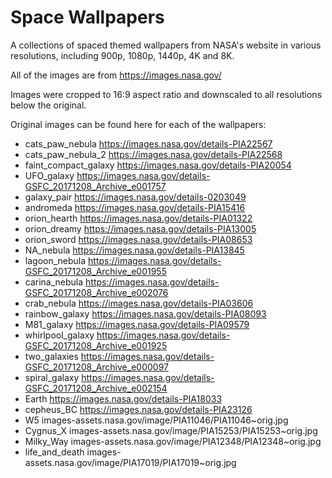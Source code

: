 # Space Wallpapers
A collections of spaced themed wallpapers from NASA's website in various resolutions, including 900p, 1080p, 1440p, 4K and 8K.

All of the images are from https://images.nasa.gov/

Images were cropped to 16:9 aspect ratio and downscaled to all resolutions below the original.

Original images can be found here for each of the wallpapers:
* cats_paw_nebula https://images.nasa.gov/details-PIA22567
* cats_paw_nebula_2 https://images.nasa.gov/details-PIA22568
* faint_compact_galaxy https://images.nasa.gov/details-PIA20054
* UFO_galaxy https://images.nasa.gov/details-GSFC_20171208_Archive_e001757
* galaxy_pair https://images.nasa.gov/details-0203049
* andromeda https://images.nasa.gov/details-PIA15416
* orion_hearth https://images.nasa.gov/details-PIA01322
* orion_dreamy https://images.nasa.gov/details-PIA13005
* orion_sword https://images.nasa.gov/details-PIA08653
* NA_nebula https://images.nasa.gov/details-PIA13845
* lagoon_nebula https://images.nasa.gov/details-GSFC_20171208_Archive_e001955
* carina_nebula https://images.nasa.gov/details-GSFC_20171208_Archive_e002076
* crab_nebula https://images.nasa.gov/details-PIA03606
* rainbow_galaxy https://images.nasa.gov/details-PIA08093
* M81_galaxy https://images.nasa.gov/details-PIA09579
* whirlpool_galaxy https://images.nasa.gov/details-GSFC_20171208_Archive_e001925
* two_galaxies https://images.nasa.gov/details-GSFC_20171208_Archive_e000097
* spiral_galaxy https://images.nasa.gov/details-GSFC_20171208_Archive_e002154
* Earth https://images.nasa.gov/details-PIA18033
* cepheus_BC https://images.nasa.gov/details-PIA23126
* W5 images-assets.nasa.gov/image/PIA11046/PIA11046~orig.jpg
* Cygnus_X images-assets.nasa.gov/image/PIA15253/PIA15253~orig.jpg
* Milky_Way images-assets.nasa.gov/image/PIA12348/PIA12348~orig.jpg
* life_and_death images-assets.nasa.gov/image/PIA17019/PIA17019~orig.jpg

